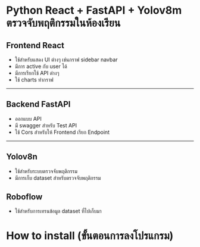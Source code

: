 # Python React + FastAPI + Yolov8m ตรวจจับพฤติกรรมในห้องเรียน

## Frontend React
- ใช้สำหรับแสดง UI ต่างๆ เช่นกราฟ sidebar navbar 
- มีการ active กับ user ได้
- มีการเรียกใช้ API ต่างๆ
- ใช้ charts ทำกราฟ
---
## Backend FastAPI
- ออกแบบ API 
- มี swagger สำหรับ Test API
- ใช้ Cors สำหรับให้ Frontend เรียก Endpoint
---
## Yolov8n 
- ใช้สำหรับระบบตรวจจับพฤติกรรม
- มีการเก็บ dataset สำหรับตรวจจับพฤติกรรม

## Roboflow 
- ใช้สำหรับการเทรนข้อมูล dataset ที่ไปเก็บมา

# How to install (ขั้นตอนการลงโปรแกรม)
